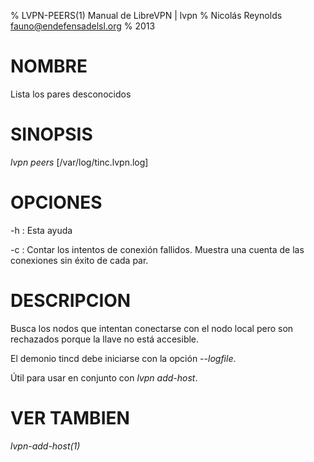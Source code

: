 % LVPN-PEERS(1) Manual de LibreVPN | lvpn
% Nicolás Reynolds <fauno@endefensadelsl.org>
% 2013

# NOMBRE

Lista los pares desconocidos


# SINOPSIS

_lvpn peers_ [/var/log/tinc.lvpn.log]


# OPCIONES

-h
:    Esta ayuda

-c
:    Contar los intentos de conexión fallidos.  Muestra una cuenta de
     las conexiones sin éxito de cada par.


# DESCRIPCION

Busca los nodos que intentan conectarse con el nodo local pero son
rechazados porque la llave no está accesible.

El demonio tincd debe iniciarse con la opción _--logfile_.

Útil para usar en conjunto con _lvpn add-host_.


# VER TAMBIEN

_lvpn-add-host(1)_

